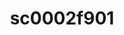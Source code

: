---
ee_id_thing: '231'
site: '1'
type: '2'
inv_num: 2010-011
add_credit:
url: 2010-011-sc0002f901
title: sc0002f901
year: '2010'
display_year: '2010'
medium: 'Pen on All Purpose Security Paper (Grey) #24 bond'
dims: 11 x 8.5 inches
pitch:
ps:
live_url:
youtube:
https://github.com/coryarcangel/alu:
imgs: cadliner-drawing-2010-011-digital-database-ih_1.jpg
subheading:
download:
commission:
related:
layout: things-i-made
---